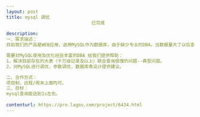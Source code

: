 ```yaml
---                
layout: post       
title: mysql 调优
                                已完成
           
description: 
一、需求描述： 
目前我们的产品是WEB应用，选用MySQL作为数据库，由于缺少专业的DBA，当数据量大了以后查询很慢! 

需要对MySQL使用及优化经验丰富的DBA 给我们提供帮助： 
1，解决目前存在的大表（千万级记录及以上）联合查询很慢的问题--典型问题。 
2，对MySQL进行调优，参数调优，数据库表设计提供建议。 

二、合作方式： 
项目制，远程/周末上面均可。 
三、目标：
mysql查询能达到1s左右。
     
contenturl: https://pro.lagou.com/project/6434.html      
---                 
```

